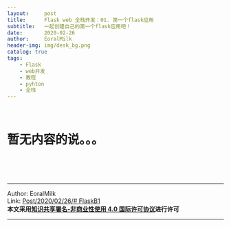 ```yaml
---
layout:     post                    
title:      Flask web 全栈开发：01. 第一个flask应用     
subtitle:   一起创建自己的第一个flask应用吧！
date:       2020-02-26           
author:     EoralMilk             
header-img: img/desk_bg.png    
catalog: true                    
tags:        
    - Flask
    - web开发
    - 教程
    - pyhton
    - 全栈
---
```


<br/>


# 暂无内容的说。。。


<br/>
<br/>
<br/>



---  

Author: EoralMilk  
Link: [Post/2020/02/26/# FlaskB1]()   
**本文采用[知识共享署名-非商业性使用 4.0 国际许可协议](https://creativecommons.org/licenses/by-nc-sa/4.0/)进行许可**  

---